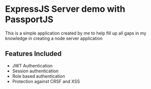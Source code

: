 # ExpressJS Server demo with PassportJS

This is a simple application created by me to help fill up all gaps in my knowledge in creating a node server application

## Features Included

- JWT Authentication
- Session authentication
- Role based authentication
- Protection against CRSF and XSS
